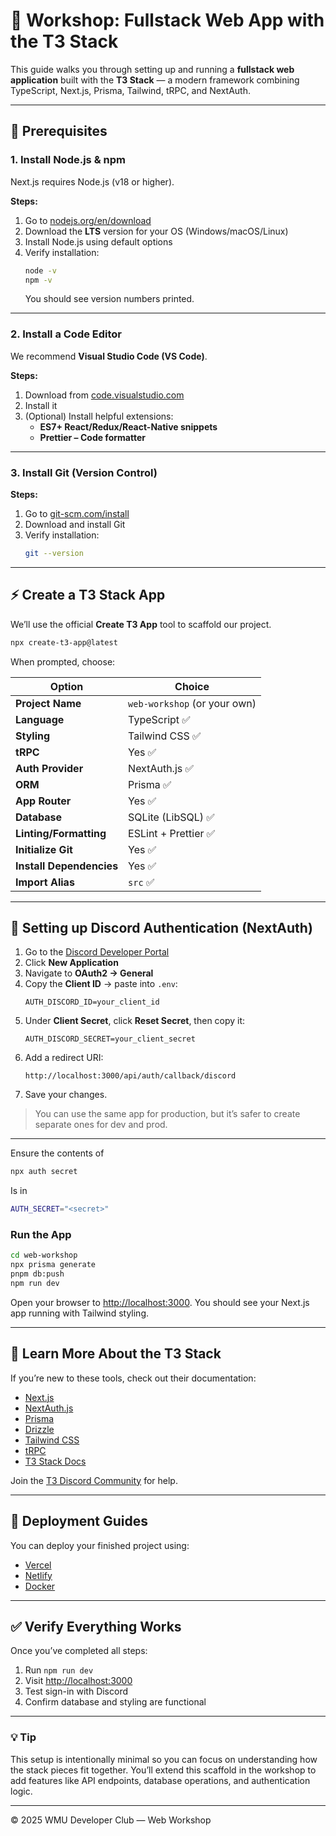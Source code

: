 # 🚀 Workshop: Fullstack Web App with the T3 Stack

This guide walks you through setting up and running a **fullstack web application** built with the **T3 Stack** — a modern framework combining TypeScript, Next.js, Prisma, Tailwind, tRPC, and NextAuth.

---

## 🧰 Prerequisites

### 1. Install Node.js & npm
Next.js requires Node.js (v18 or higher).

**Steps:**
1. Go to [nodejs.org/en/download](https://nodejs.org/en/download)
2. Download the **LTS** version for your OS (Windows/macOS/Linux)
3. Install Node.js using default options
4. Verify installation:
   ```bash
   node -v
   npm -v
   ```
   You should see version numbers printed.

---

### 2. Install a Code Editor
We recommend **Visual Studio Code (VS Code)**.

**Steps:**
1. Download from [code.visualstudio.com](https://code.visualstudio.com/)
2. Install it
3. (Optional) Install helpful extensions:
   - **ES7+ React/Redux/React-Native snippets**
   - **Prettier – Code formatter**

---

### 3. Install Git (Version Control)
**Steps:**
1. Go to [git-scm.com/install](https://git-scm.com/install/)
2. Download and install Git
3. Verify installation:
   ```bash
   git --version
   ```

---

## ⚡ Create a T3 Stack App

We’ll use the official **Create T3 App** tool to scaffold our project.

```bash
npx create-t3-app@latest
```

When prompted, choose:

| Option | Choice |
|--------|---------|
| **Project Name** | `web-workshop` (or your own) |
| **Language** | TypeScript ✅ |
| **Styling** | Tailwind CSS ✅ |
| **tRPC** | Yes ✅ |
| **Auth Provider** | NextAuth.js ✅ |
| **ORM** | Prisma ✅ |
| **App Router** | Yes ✅ |
| **Database** | SQLite (LibSQL) ✅ |
| **Linting/Formatting** | ESLint + Prettier ✅ |
| **Initialize Git** | Yes ✅ |
| **Install Dependencies** | Yes ✅ |
| **Import Alias** | `src` ✅ |

---

## 🔑 Setting up Discord Authentication (NextAuth)

1. Go to the [Discord Developer Portal](https://discord.com/developers/applications)
2. Click **New Application**
3. Navigate to **OAuth2 → General**
4. Copy the **Client ID** → paste into `.env`:
   ```
   AUTH_DISCORD_ID=your_client_id
   ```
5. Under **Client Secret**, click **Reset Secret**, then copy it:
   ```
   AUTH_DISCORD_SECRET=your_client_secret
   ```
6. Add a redirect URI:
   ```
   http://localhost:3000/api/auth/callback/discord
   ```
7. Save your changes.

> You can use the same app for production, but it’s safer to create separate ones for dev and prod.

---

Ensure the contents of
```bash
npx auth secret
```

Is in
```bash
AUTH_SECRET="<secret>"
```

### Run the App
```bash
cd web-workshop
npx prisma generate
pnpm db:push
npm run dev
```

Open your browser to [http://localhost:3000](http://localhost:3000).
You should see your Next.js app running with Tailwind styling.

---

## 🧠 Learn More About the T3 Stack

If you’re new to these tools, check out their documentation:

- [Next.js](https://nextjs.org)
- [NextAuth.js](https://next-auth.js.org)
- [Prisma](https://prisma.io)
- [Drizzle](https://orm.drizzle.team)
- [Tailwind CSS](https://tailwindcss.com)
- [tRPC](https://trpc.io)
- [T3 Stack Docs](https://create.t3.gg/)

Join the [T3 Discord Community](https://t3.gg/discord) for help.

---

## 🚀 Deployment Guides

You can deploy your finished project using:

- [Vercel](https://create.t3.gg/en/deployment/vercel)
- [Netlify](https://create.t3.gg/en/deployment/netlify)
- [Docker](https://create.t3.gg/en/deployment/docker)

---

## ✅ Verify Everything Works

Once you’ve completed all steps:
1. Run `npm run dev`
2. Visit [http://localhost:3000](http://localhost:3000)
3. Test sign-in with Discord
4. Confirm database and styling are functional

---

### 💡 Tip
This setup is intentionally minimal so you can focus on understanding how the stack pieces fit together. You’ll extend this scaffold in the workshop to add features like API endpoints, database operations, and authentication logic.

---

© 2025 WMU Developer Club — Web Workshop
